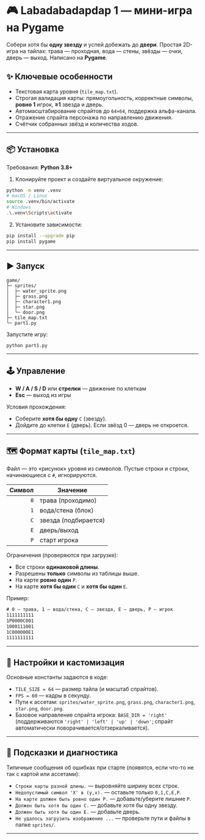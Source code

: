 # 🎮 Labadabadapdap 1 — мини-игра на Pygame

Собери хотя бы **одну звезду** и успей добежать до **двери**. Простая 2D-игра на тайлах: трава — проходная, вода — стены, звёзды — очки, дверь — выход. Написано на **Pygame**.


## ✨ Ключевые особенности

* Текстовая карта уровня (`tile_map.txt`).
* Строгая валидация карты: прямоугольность, корректные символы, **ровно 1** игрок, **≥1** звезда и дверь.
* Автомасштабирование спрайтов до `64×64`, поддержка альфа-канала.
* Отражение спрайта персонажа по направлению движения.
* Счётчик собранных звёзд и количества ходов.

---

## 📦 Установка

Требования: **Python 3.8+**

1. Клонируйте проект и создайте виртуальное окружение:

```bash
python -m venv .venv
# macOS / Linux
source .venv/bin/activate
# Windows
.\.venv\Scripts\activate
```

2. Установите зависимости:

```bash
pip install --upgrade pip
pip install pygame
```

---

## ▶️ Запуск

```
game/
├─ sprites/
│  ├─ water_sprite.png
│  ├─ grass.png
│  ├─ character1.png
│  ├─ star.png
│  └─ door.png
├─ tile_map.txt
└─ part1.py
```

Запустите игру:

```bash
python part1.py
```

---

## 🕹 Управление

* **W / A / S / D** или **стрелки** — движение по клеткам
* **Esc** — выход из игры

Условия прохождения:

* Соберите **хотя бы одну** `C` (звезду).
* Дойдите до клетки `E` (дверь). Если звёзд 0 — дверь не откроется.

---

## 🗺 Формат карты (`tile_map.txt`)

Файл — это «рисунок» уровня из символов. Пустые строки и строки, начинающиеся с `#`, игнорируются.

| Символ | Значение             |
| -----: | -------------------- |
|    `0` | трава (проходимо)    |
|    `1` | вода/стена (блок)    |
|    `C` | звезда (подбирается) |
|    `E` | дверь/выход          |
|    `P` | старт игрока         |

Ограничения (проверяются при загрузке):

* Все строки **одинаковой длины**.
* Разрешены **только** символы из таблицы выше.
* На карте **ровно один** `P`.
* На карте **хотя бы один** `C` и **хотя бы один** `E`.

Пример:

```txt
# 0 — трава, 1 — вода/стена, C — звезда, E — дверь, P — игрок
1111111111
1P0000C001
1000111001
1C000000E1
1111111111
```

---

## 🧩 Настройки и кастомизация

Основные константы задаются в коде:

* `TILE_SIZE = 64` — размер тайла (и масштаб спрайтов).
* `FPS = 60` — кадры в секунду.
* Пути к ассетам: `sprites/water_sprite.png`, `grass.png`, `character1.png`, `star.png`, `door.png`.
* Базовое направление спрайта игрока: `BASE_DIR = 'right'`
  (поддерживаются `'right' | 'left' | 'up' | 'down'`; спрайт автоматически поворачивается/отзеркаливается).

---

## 🧪 Подсказки и диагностика

Типичные сообщения об ошибках при старте (появятся, если что-то не так с картой или ассетами):

* `Строки карты разной длины.` — выровняйте ширину всех строк.
* `Недопустимый символ 'X' в (y,x).` — оставьте только `0,1,C,E,P`.
* `На карте должен быть ровно один P.` — добавьте/уберите лишние `P`.
* `Должен быть хотя бы один C.` — добавьте хотя бы одну звезду.
* `Должен быть хотя бы один E.` — добавьте дверь.
* `Не удалось загрузить изображение ...` — проверьте пути и файлы в папке `sprites/`.

---
